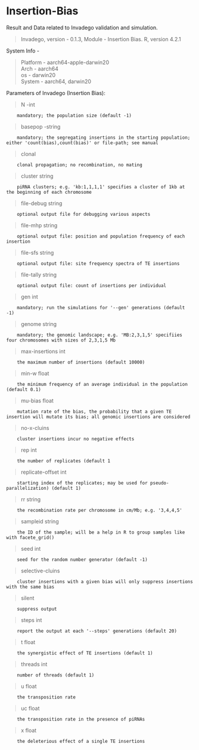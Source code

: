 # Insertion-Bias

Result and Data related to Invadego validation and simulation.

> Invadego, version - 0.1.3,
> Module - Insertion Bias.
> R, version 4.2.1


System Info -  
> Platform -  aarch64-apple-darwin20      
> Arch - aarch64                      
> os  - darwin20                  
> System -  aarch64, darwin20

Parameters of Invadego (Insertion Bias):

   >N -int
  
    	mandatory; the population size (default -1)
      
  >basepop -string
  
    	mandatory; the segregating insertions in the starting population; either 'count(bias),count(bias)' or file-path; see manual
      
  >clonal
    	
    	clonal propagation; no recombination, no mating
      
  >cluster string
    	
    	piRNA clusters; e.g. 'kb:1,1,1,1' specifies a cluster of 1kb at the beginning of each chromosome
      
  >file-debug string
    	
    	optional output file for debugging various aspects
      
  >file-mhp string
    	
    	optional output file: position and population frequency of each insertion
      
  >file-sfs string
    	
    	optional output file: site frequency spectra of TE insertions
      
  >file-tally string
    	
    	optional output file: count of insertions per individual
      
  > gen int
  
    	mandatory; run the simulations for '--gen' generations (default -1)
      
  > genome string
  
    	mandatory; the genomic landscape; e.g. 'MB:2,3,1,5' specifiies four chromosomes with sizes of 2,3,1,5 Mb
      
  > max-insertions int
  
    	the maximum number of insertions (default 10000)
      
  > min-w float
  
    	the minimum frequency of an average individual in the population (default 0.1)
      
  > mu-bias float
  
    	mutation rate of the bias, the probability that a given TE insertion will mutate its bias; all genomic insertions are considered
      
  > no-x-cluins
  
    	cluster insertions incur no negative effects
      
  > rep int
  
    	the number of replicates (default 1
      
  > replicate-offset int
  
    	starting index of the replicates; may be used for pseudo-parallelization) (default 1)
      
  > rr string
  
    	the recombination rate per chromosome in cm/Mb; e.g. '3,4,4,5' 
      
  > sampleid string
  
    	the ID of the sample; will be a help in R to group samples like with facete_grid()
      
  > seed int
  
    	seed for the random number generator (default -1)
      
  > selective-cluins
  
    	cluster insertions with a given bias will only suppress insertions with the same bias
      
  > silent
  
    	suppress output
      
  > steps int
  
    	report the output at each '--steps' generations (default 20)
      
  > t float
  
    	the synergistic effect of TE insertions (default 1)
      
  > threads int
  
    	number of threads (default 1)
      
  > u float
  
    	the transposition rate
      
  > uc float
  
    	the transposition rate in the presence of piRNAs
      
  > x float
  
    	the deleterious effect of a single TE insertions
